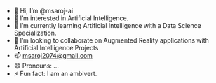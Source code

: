 - 👋 Hi, I’m @msaroj-ai
- 👀 I’m interested in Artificial Intelligence.
- 🌱 I’m currently learning Artificial Intelligence with a Data Science Specialization.
- 💞️ I’m looking to collaborate on Augmented Reality applications with Artificial Intelligence Projects
- 📫 msaroj2074@gmail.com
- 😄 Pronouns: ...
- ⚡ Fun fact: I am an ambivert.

<!---
msaroj-ai/msaroj-ai is a ✨ special ✨ repository because its `README.md` (this file) appears on your GitHub profile.
You can click the Preview link to take a look at your changes.
--->
